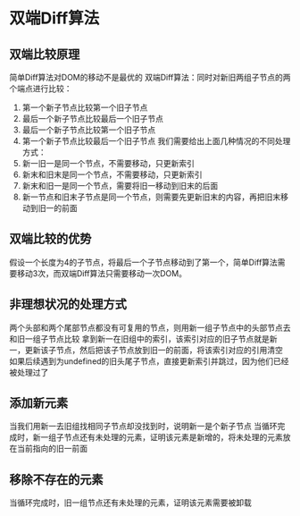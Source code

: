 # 双端Diff算法
## 双端比较原理
简单Diff算法对DOM的移动不是最优的
双端Diff算法：同时对新旧两组子节点的两个端点进行比较：
1. 第一个新子节点比较第一个旧子节点
2. 最后一个新子节点比较最后一个旧子节点
3. 最后一个新子节点比较第一个旧子节点
4. 第一个新子节点比较最后一个旧子节点
我们需要给出上面几种情况的不同处理方式：
1. 新一旧一是同一个节点，不需要移动，只更新索引
2. 新末和旧末是同一个节点，不需要移动，只更新索引
3. 新末和旧一是同一个节点，需要将旧一移动到旧末的后面
4. 新一节点和旧末子节点是同一个节点，则需要先更新旧末的内容，再把旧末移动到旧一的前面

## 双端比较的优势
假设一个长度为4的子节点，将最后一个子节点移动到了第一个，简单Diff算法需要移动3次，而双端Diff算法只需要移动一次DOM。

## 非理想状况的处理方式
两个头部和两个尾部节点都没有可复用的节点，则用新一组子节点中的头部节点去和旧一组子节点比较
拿到新一在旧组中的索引，该索引对应的旧子节点就是新一，更新该子节点，然后把该子节点放到旧一的前面，将该索引对应的引用清空
如果后续遇到为undefined的旧头尾子节点，直接更新索引并跳过，因为他们已经被处理过了

## 添加新元素
当我们用新一去旧组找相同子节点却没找到时，说明新一是个新子节点
当循环完成时，新一组子节点还有未处理的元素，证明该元素是新增的，将未处理的元素放在当前指向的旧一前面

## 移除不存在的元素
当循环完成时，旧一组节点还有未处理的元素，证明该元素需要被卸载
